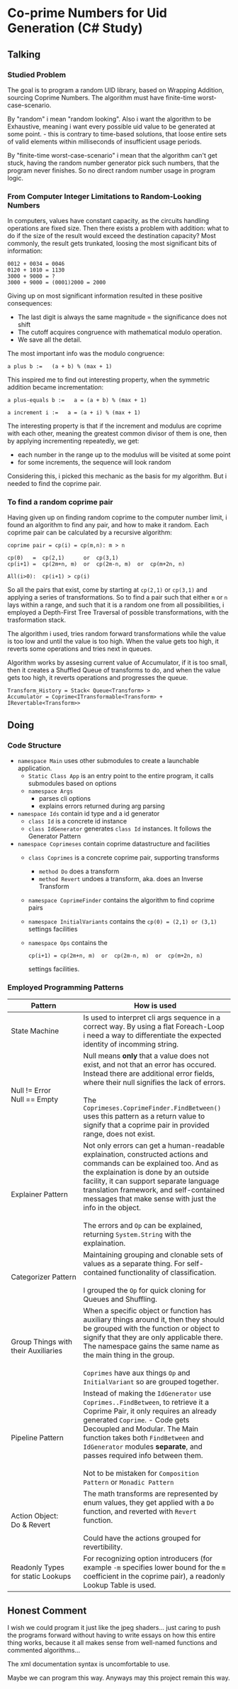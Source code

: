 # Co-prime Numbers for Uid Generation (C# Study)

## Talking

### Studied Problem

The goal is to program a random UID library, based on Wrapping Addition, sourcing Coprime Numbers. The algorithm must have finite-time worst-case-scenario.

By "random" i mean "random looking". Also i want the algorithm to be Exhaustive, meaning i want every possible uid value to be generated at some point. - this is contrary to time-based solutions, that loose entire sets of valid elements within milliseconds of insufficient usage periods.

By "finite-time worst-case-scenario" i mean that the algorithm can't get stuck, having the random number generator pick such numbers, that the program never finishes. So no direct random number usage in program logic.

### From Computer Integer Limitations to Random-Looking Numbers

In computers, values have constant capacity, as the circuits handling operations are fixed size. Then there exists a problem with addition: what to do if the size of the result would exceed the destination capacity? Most commonly, the result gets trunkated, loosing the most significant bits of information:

```
0012 + 0034 = 0046
0120 + 1010 = 1130
3000 + 9000 = ?
3000 + 9000 = (0001)2000 = 2000
```

Giving up on most significant information resulted in these positive consequences:

- The last digit is always the same magnitude = the significance does not shift
- The cutoff acquires congruence with mathematical modulo operation.
- We save all the detail.

The most important info was the modulo congruence:

```
a plus b :=   (a + b) % (max + 1)
```
This inspired me to find out interesting property, when the symmetric addition became incrementation:


```
a plus-equals b :=   a = (a + b) % (max + 1)

a increment i :=   a = (a + i) % (max + 1)
```

The interesting property is that if the increment and modulus are coprime with each other, meaning the greatest common divisor of them is one, then by applying incrementing repeatedly, we get:

- each number in the range up to the modulus will be visited at some point
- for some increments, the sequence will look random

Considering this, i picked this mechanic as the basis for my algorithm. But i needed to find the coprime pair.

### To find a random coprime pair

Having given up on finding random coprime to the computer number limit, i found an algorithm to find any pair, and how to make it random. Each coprime pair can be calculated by a recursive algorithm:

```
coprime pair = cp(i) = cp(m,n): m > n

cp(0)   =  cp(2,1)      or  cp(3,1)
cp(i+1) =  cp(2m+n, m)  or  cp(2m-n, m)  or  cp(m+2n, n)

All(i>0):  cp(i+1) > cp(i)
```

So all the pairs that exist, come by starting at `cp(2,1)` or `cp(3,1)` and applying a series of transformations. So to find a pair such that either `m` or `n` lays within a range, and such that it is a random one from all possibilities, i employed a Depth-First Tree Traversal of possible transformations, with the trasformation stack.

The algorithm i used, tries random forward transformations while the value is too low and until the value is too high. When the value gets too high, it reverts some operations and tries next in queues.

Algorithm works by assesing current value of Accumulator, if it is too small, then it creates a Shuffled Queue of transforms to do, and when the value gets too high, it reverts operations and progresses the queue.

```
Transform_History = Stack< Queue<Transform> >
Accumulator = Coprime<ITransformable<Transform> + IRevertable<Transform>>
```

## Doing

### Code Structure

- `namespace Main` uses other submodules to create a launchable application.
	- `Static Class App` is an entry point to the entire program, it calls submodules based on options
	- `namespace Args`
		- parses cli options
		- explains errors returned during arg parsing
- `namespace Ids` contain id type and a id generator
	- `class Id` is a concrete id instance
	- `class IdGenerator` generates `class Id` instances. It follows the Generator Pattern
- `namespace Coprimeses` contain coprime datastructure and facilities
	- `class Coprimes` is a concrete coprime pair, supporting transforms
		- `method Do` does a transform
		- `method Revert` undoes a transform, aka. does an Inverse Transform
	- `namespace CoprimeFinder` contains the algorithm to find coprime pairs
	- `namespace InitialVariants` contains the `cp(0) = (2,1) or (3,1)` settings facilities
	- `namespace Ops` contains the
	
		`cp(i+1) = cp(2m+n, m)  or  cp(2m-n, m)  or  cp(m+2n, n)`

		settings facilities.

### Employed Programming Patterns

| Pattern | How is used |
|---------|-------------|
| State&nbsp;Machine | Is used to interpret cli args sequence in a correct way. By using a flat Foreach-Loop i need a way to differentiate the expected identity of incomming string. |
| Null&nbsp;!=&nbsp;Error<br/>Null&nbsp;==&nbsp;Empty | Null means **only** that a value does not exist, and not that an error has occured. Instead there are additional error fields, where their null signifies the lack of errors.<br/><br/> The `Coprimeses.CoprimeFinder.FindBetween()` uses this pattern as a return value to signify that a coprime pair in provided range, does not exist. |
| Explainer&nbsp;Pattern | Not only errors can get a human-readable explaination, constructed actions and commands can be explained too. And as the explaination is done by an outside facility, it can support separate language translation framework, and self-contained messages that make sense with just the info in the object.<br/><br/> The errors and `Op` can be explained, returning `System.String` with the explaination. |
| Categorizer&nbsp;Pattern | Maintaining grouping and clonable sets of values as a separate thing. For self-contained functionality of classification. <br/><br/> I grouped the `Op` for quick cloning for Queues and Shuffling. |
| Group&nbsp;Things&nbsp;with<br/>their&nbsp;Auxiliaries | When a specific object or function has auxiliary things around it, then they should be grouped with the function or object to signify that they are only applicable there. The namespace gains the same name as the main thing in the group. <br/><br/> `Coprimes` have aux things `Op` and `InitialVariant` so are grouped together. |
| Pipeline&nbsp;Pattern | Instead of making the `IdGenerator` use `Coprimes..FindBetween`, to retrieve it a Coprime Pair, it only requires an already generated `Coprime`. - Code gets Decoupled and Modular. The Main function takes both `FindBetween` and `IdGenerator` modules **separate**, and passes required info between them. <br/><br/> Not to be mistaken for `Composition Pattern` or `Monadic Pattern` |
| Action&nbsp;Object:<br/>Do&nbsp;&amp;&nbsp;Revert | The math transforms are represented by enum values, they get applied with a `Do` function, and reverted with `Revert` function. <br/><br/> Could have the actions grouped for revertibility. |
| Readonly&nbsp;Types<br/>for&nbsp;static&nbsp;Lookups | For recognizing option introducers (for example `-m` specifies lower bound for the `m` coefficient in the coprime pair), a readonly Lookup Table is used. |

## Honest Comment

I wish we could program it just like the jpeg shaders... just caring to push the programs forward without having to write essays on how this entire thing works, because it all makes sense from well-named functions and commented algorithms...

The xml documentation syntax is uncomfortable to use.

Maybe we can program this way. Anyways may this project remain this way.
